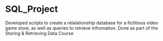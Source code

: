 # SQL_Project
Developed scripts to create a relalationship database for a fictitious video game store, as well as queries to retrieve infromation. Done as part of the Storing &amp; Retrieving Data Course
